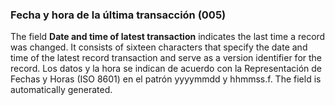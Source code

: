 ### Fecha y hora de la última transacción (005)

The field **Date and time of latest transaction** indicates the last time a record was changed. It consists of sixteen characters that specify the date and time of the latest record transaction and serve as a version identifier for the record. Los datos y la hora se indican de acuerdo con la Representación de Fechas y Horas (ISO 8601) en el patrón yyyymmdd y hhmmss.f. The field is automatically generated.  
